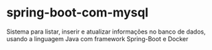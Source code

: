 # spring-boot-com-mysql
Sistema para listar, inserir e atualizar informações no banco de dados, usando a linguagem Java com framework Spring-Boot e Docker
